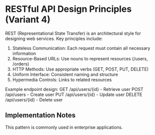 # RESTful API Design Principles (Variant 4)

REST (Representational State Transfer) is an architectural style for designing web services. Key principles include:

1. Stateless Communication: Each request must contain all necessary information
2. Resource-Based URLs: Use nouns to represent resources (/users, /orders)
3. HTTP Methods: Use appropriate verbs (GET, POST, PUT, DELETE)
4. Uniform Interface: Consistent naming and structure
5. Hypermedia Controls: Links to related resources

Example endpoint design:
GET /api/users/{id} - Retrieve user
POST /api/users - Create user
PUT /api/users/{id} - Update user
DELETE /api/users/{id} - Delete user

## Implementation Notes

This pattern is commonly used in enterprise applications.